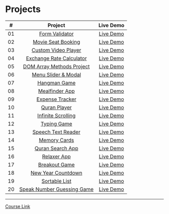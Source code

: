 # Projects

|  #  |                               Project                               |                             Live Demo                              |
| :-: | :-----------------------------------------------------------------: | :----------------------------------------------------------------: |
| 01  |           [Form Validator](./Projects/01-form-validator/)           |      [Live Demo](https://form-validator-youssef.vercel.app/)       |
| 02  |       [Movie Seat Booking](./Projects/02-movie-seat-booking/)       |    [Live Demo](https://movie-seat-booking-youssef.netlify.app/)    |
| 03  |      [Custom Video Player](./Projects/03-custom-video-player/)      |   [Live Demo](https://custom-video-player-youssef.netlify.app/)    |
| 04  | [Exchange Rate Calculator](./Projects/04-exchange-rate-calculator/) | [Live Demo](https://exchange-rate-calculator-youssef.netlify.app/) |
| 05  |    [DOM Array Methods Project](./Projects/05-dom-array-methods/)    |    [Live Demo](https://dom-array-methods-youssef.netlify.app/)     |
| 06  |       [Menu Slider & Modal](./Projects/06-modal-menu-slider/)       |    [Live Demo](https://modal-menu-slider-youssef.netlify.app/)     |
| 07  |               [Hangman Game](./Projects/07-hangman/)                |            [Live Demo](https://hangman-3.netlify.app/)             |
| 08  |            [Mealfinder App](./Projects/08-meal-finder/)             |          [Live Demo](https://meal-finder-1.netlify.app/)           |
| 09  |          [Expense Tracker](./Projects/09-expense-tracker/)          |        [Live Demo](https://expense-tracker-3.netlify.app/)         |
| 10  |             [Quran Player](./Projects/10-quran-player/)             |        [Live Demo](https://player-application.vercel.app/)         |
| 11  |     [Infinite Scrolling](./Projects/11-infinte_scrolling_blog/)     |     [Live Demo](https://infinite-scrolling-blog.netlify.app/)      |
| 12  |              [Typing Game](./Projects/12-typing-game/)              |          [Live Demo](https://typing-game-3.netlify.app/)           |
| 13  |       [Speech Text Reader](./Projects/13-speech-text-reader/)       |       [Live Demo](https://speech-text-reader-3.netlify.app/)       |
| 14  |             [Memory Cards](./Projects/14-memory-cards/)             |          [Live Demo](https://memory-card-3.netlify.app/)           |
| 15  |           [Quran Search App](./Projects/15-quran-search/)           |           [Live Demo](https://quran-search.vercel.app/)            |
| 16  |              [Relaxer App](./Projects/16-relaxer-app/)              |          [Live Demo](https://relaxer-app-3.netlify.app/)           |
| 17  |            [Breakout Game](./Projects/17-breakout-game/)            |         [Live Demo](https://breakout-game-3.netlify.app/)          |
| 18  |       [New Year Countdown](./Projects/18-new-year-countdown/)       |       [Live Demo](https://new-year-countdown-1.netlify.app/)       |
| 19  |            [Sortable List](./Projects/19-sortable-list/)            |         [Live Demo](https://sortable-list-1.netlify.app/)          |
| 20  |   [Speak Number Guessing Game](./Projects/20-speak-number-guess/)   |       [Live Demo](https://speak-number-guess-1.netlify.app/)       |

---

[Course Link](https://www.udemy.com/course/web-projects-with-vanilla-javascript/?referralCode=F9B7C7FED834F91ADE75)<br>
